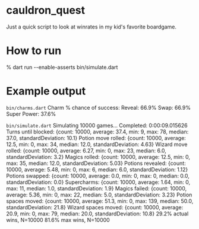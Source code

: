 # cauldron_quest

Just a quick script to look at winrates in my kid's favorite boardgame.

# How to run
% dart run --enable-asserts bin/simulate.dart

# Example output

`bin/charms.dart`
Charm % chance of success:
Reveal: 66.9%
Swap: 66.9%
Super Power: 37.6%

`bin/simulate.dart`
Simulating 10000 games...
Completed: 0:00:09.015626
Turns until blocked: {count: 10000, average: 37.4, min: 9, max: 78, median: 37.0, standardDeviation: 10.1}
Potion move rolled: {count: 10000, average: 12.5, min: 0, max: 34, median: 12.0, standardDeviation: 4.63}
Wizard move rolled: {count: 10000, average: 6.27, min: 0, max: 23, median: 6.0, standardDeviation: 3.2}
Magics rolled: {count: 10000, average: 12.5, min: 0, max: 35, median: 12.0, standardDeviation: 5.03}
Potions revealed: {count: 10000, average: 5.48, min: 0, max: 6, median: 6.0, standardDeviation: 1.12}
Potions swapped: {count: 10000, average: 0.0, min: 0, max: 0, median: 0.0, standardDeviation: 0.0}
Supercharms: {count: 10000, average: 1.64, min: 0, max: 11, median: 1.0, standardDeviation: 1.9}
Magics failed: {count: 10000, average: 5.36, min: 0, max: 22, median: 5.0, standardDeviation: 3.23}
Potion spaces moved: {count: 10000, average: 51.3, min: 0, max: 139, median: 50.0, standardDeviation: 21.8}
Wizard spaces moved: {count: 10000, average: 20.9, min: 0, max: 79, median: 20.0, standardDeviation: 10.8}
29.2% actual wins, N=10000
81.6% max wins, N=10000
